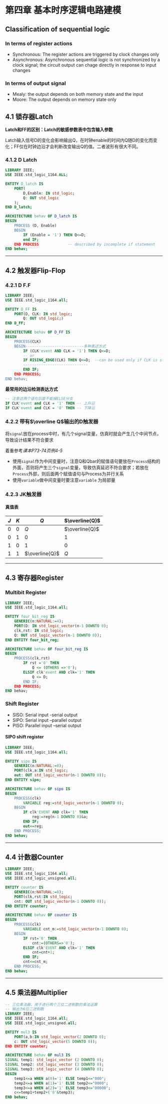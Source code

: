 # 第四章 基本时序逻辑电路建模

## Classification of sequential logic
### In terms of register actions
- Synchronous: The register actions are triggered by clock changes only
- Asynchronous: Asynchronous sequential logic is not synchronized by a clock signal; the circuit output can chage directly in response to input changes
### In terms of output signal
- Mealy: the output depends on both memory state and the input
- Moore: The output depends on memory state only


## 4.1 锁存器Latch
**Latch和FF的区别：Latch的敏感参数表中包含输入参数**

Latch输入信号D的变化会影响输出Q，在时钟enable的时间内Q随D的变化而变化；FF仅在时钟边沿才会判断改变输出Q的值。二者波形有很大不同。

### 4.1.2 D Latch
```VHDL
LIBRARY IEEE;
USE IEEE.std_logic_1164.ALL;

ENTITY D_latch IS
    PORT(
        D,Enable: IN std_logic;
        Q: OUT std_logic
    );
END D_latch;

ARCHITECTURE behav OF D_latch IS
BEGIN
    PROCESS (D, Enable)
    BEGIN
        IF (Enable = '1') THEN Q<=D;
        end IF;
    END PROCESS             -- described by incomplete if statement
END behav;
```
---
## 4.2 触发器Flip-Flop

### 4.2.1 D F.F
```VHDL
LIBRARY IEEE;
USE IEEE.std_logic_1164.all;

ENTITY D_FF IS
    PORT(D, CLK: IN std_logic;
        Q: OUT std_logic;)
END D_FF;

ARCHITECTURE behav OF D_FF IS
BEGIN
    PROCESS(CLK)
    BEGIN--------------------------多种表述方式
        IF (CLK'event AND CLK = '1') THEN Q<=D;
        -- or
        IF RISING_EDGE(CLK) THEN Q<=D;  --can be used only if CLK is std_logic
        -----------------------------
        END IF;
    END PROCESS;
END behav;
```

**最常用的边沿检测表达方式**
```VHDL
-- 注意这两个语句后面不能接ELSE分支
IF CLK'event and CLK = '1' THEN -- 上升沿
IF CLK'event and CLK = '0' THEN -- 下降沿
```

### **4.2.2 带有$\overline Q$输出的D触发器**
将`signal`放在process中时，有几个signal变量，仿真时就会产生几个中间节点，导致设计结果不符合要求

着重参考*课本P73-74页例4-5*
- 使用`signal`作为中间变量时，注意Q和Qbar的赋值语句要放在`Process`结构的外面，否则将产生三个`signal`变量，导致仿真延迟不符合要求；若放在`Process`外部，则后面两个赋值语句与Process为并行关系
- 使用`variable`做中间变量时要注意`variable` 为局部量

### 4.2.3 JK触发器
#### 真值表
|$J$|$K$|$Q$|$\overline{Q}$|
|--|--|--|--|
|0|0|$Q$|$\overline{Q}$|
|0|1|0|1|
|1|0|1|0|
|1|1|$\overline{Q}$|$Q$|

---

## 4.3 寄存器Register
### Multibit Register
```VHDL
LIBRARY IEEE;
USE IEEE.std_logic_1164.all;

ENTITY four_bit_reg IS
    GENERIC(n:NATURAL:=4);
    PORT(D: IN std_logic_vector(n-1 DOWNTO 0);
    clk,rst: IN std_logic;
    Q: OUT std_logic_vector(n-1 DOWNTO 0));
END ENTITY four_bit_reg;

ARCHITECTURE behav OF four_bit_reg IS
BEGIN
    PROCESS(clk,rst)
        IF rst ='0' THEN
            Q <= (OTHERS =>'0');
        ELSIF clk'event AND clk='1' THEN
            Q <= D;
        END IF;
    END PROCESS;
END behav;
```
### Shift Register
- SISO: Serial input -serial output
- SIPO: Serial input –parallel output
- PISO: Parallel input –serial output

#### SIPO shift register
```VHDL
LIBRARY IEEE;
USE IEEE.std_logic_1164.all;

ENTITY sipo IS
    GENERIC(n:NATURAL:=8);
    PORT(clk,a:IN std_logic;
    out: OUT std_logic_vector(n-1 DOWNTO 0));
END ENTITY sipo;

ARCHITECTURE behav OF sipo IS
BEGIN
    PROCESS(clk)
        VARIABLE reg:=std_logic_vector(n-1 DOWNTO 0);
    BEGIN
        IF clk'EVENT AND clk='1' THEN
            reg:=reg(n-1 DOWNTO 0)&a;
        END IF;
        out<=reg;
    END PROCESS;
END behav;
```
---
## 4.4 计数器Counter
```VHDL
LIBRARY IEEE;
USE IEEE.std_logic_1164.all;
USE IEEE.std_logic_unsigned.all;

ENTITY counter IS
    GENERIC(n:NATURAL:=8);
    PORT(clk,rst:IN std_logic;
    cnt: OUT std_logic_vector(n-1 DOWNTO 0));
END ENTITY counter;

ARCHITECTURE behav OF counter IS
BEGIN
    PROCESS(clk)
        VARIABLE cnt_m:=std_logic_vector(n-1 DOWNTO 0);
    BEGIN
        IF rst='0' THEN
            cnt:=(OTHERS=>'0');
        ELSIF clk'EVENT AND clk='1' THEN
            cnt=cnt+1;
        END IF;
        cnt<=cnt_m;
    END PROCESS;
END behav;
```

---
## 4.5 乘法器Multiplier
```VHDL
-- 三位乘法器，用于进行两个三位二进制数的乘法运算
-- 输出为6位二进制数
LIBRARY IEEE;
USE IEEE.std_logic_1164.all;
USE IEEE.std_logic_unsigned.all;

ENTITY mul3 IS
    PORT(a,b:IN std_logic_vector(2 DOWNTO 0);
    c: OUT std_logic_vector(5 DOWNTO 0));
END ENTITY counter;

ARCHITECTURE behav OF mul3 IS
SIGNAL temp1: std_logic_vector (2 DOWNTO 0);
SIGNAL temp2: std_logic_vector (3 DOWNTO 0);
SIGNAL temp3: std_logic_vector (4 DOWNTO 0);
BEGIN
    temp1<=a WHEN a(0)='1' ELSE temp1<="000";
    temp2<=a WHEN a(1)='1' ELSE temp2<="0000";
    temp3<=a WHEN a(2)='1' ELSE temp3<="00000";
    c<=temp1+temp2+('0'&temp3);
END behav;
```